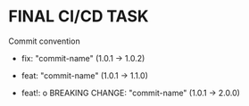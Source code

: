 # FINAL CI/CD TASK

Commit convention

- fix: "commit-name" (1.0.1 → 1.0.2)

- feat: "commit-name" (1.0.1 → 1.1.0)

- feat!: o BREAKING CHANGE: "commit-name" (1.0.1 → 2.0.0)
